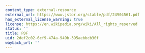 ```yaml
---
content_type: external-resource
external_url: https://www.jstor.org/stable/pdf/24904561.pdf
has_external_license_warning: true
license: https://en.wikipedia.org/wiki/All_rights_reserved
status: ''
title: PDF
uid: 2def2c02-6cf9-474a-949b-395aebbcb30f
wayback_url: ''
---
```

